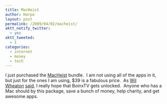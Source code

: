 ```yaml
---
title: MacHeist
author: Harpo
layout: post
permalink: /2009/04/02/macheist/
aktt_notify_twitter:
  - yes
aktt_tweeted:
  - 1
categories:
  - internet
  - money
  - tech
---
```

I just purchased the <a href="http://www.macheist.com/" target="_blank">MacHeist</a> bundle.  I am not using all of the apps in it, but just for the ones I am using, $39 is a fabulous price.  As <a href="http://twitter.com/wilw" target="_blank">Wil Wheaton</a> <a href="http://twitter.com/wilw/status/1432073057" target="_blank">said</a>, I really hope that BoinxTV gets unlocked.  Anyone who has a Mac should by this package, save a bunch of money, help charity, and get awesome apps.